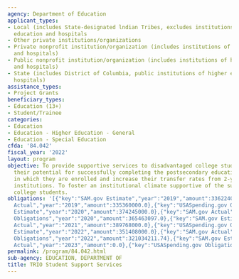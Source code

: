 ```yaml
---
agency: Department of Education
applicant_types:
- Local (includes State-designated lndian Tribes, excludes institutions of higher
  education and hospitals
- Other private institutions/organizations
- Private nonprofit institution/organization (includes institutions of higher education
  and hospitals)
- Public nonprofit institution/organization (includes institutions of higher education
  and hospitals)
- State (includes District of Columbia, public institutions of higher education and
  hospitals)
assistance_types:
- Project Grants
beneficiary_types:
- Education (13+)
- Student/Trainee
categories:
- Education
- Education - Higher Education - General
- Education - Special Education
cfda: '84.042'
fiscal_year: '2022'
layout: program
objective: To provide supportive services to disadvantaged college students to enhance
  their potential for successfully completing the postsecondary education programs
  in which they are enrolled and increase their transfer rates from 2-year to 4-year
  institutions. To foster an institutional climate supportive of the success of disadvantaged
  college students.
obligations: '[{"key":"SAM.gov Estimate","year":"2019","amount":336224000.0},{"key":"SAM.gov
  Actual","year":"2019","amount":335360000.0},{"key":"USASpending.gov Obligations","year":"2019","amount":335123192.67},{"key":"SAM.gov
  Estimate","year":"2020","amount":374245000.0},{"key":"SAM.gov Actual","year":"2020","amount":365918000.0},{"key":"USASpending.gov
  Obligations","year":"2020","amount":365463097.0},{"key":"SAM.gov Estimate","year":"2021","amount":364091000.0},{"key":"SAM.gov
  Actual","year":"2021","amount":389768000.0},{"key":"USASpending.gov Obligations","year":"2021","amount":389697309.9},{"key":"SAM.gov
  Estimate","year":"2022","amount":351408000.0},{"key":"SAM.gov Actual","year":"2022","amount":340650000.0},{"key":"USASpending.gov
  Obligations","year":"2022","amount":321034211.74},{"key":"SAM.gov Estimate","year":"2023","amount":380048000.0},{"key":"SAM.gov
  Actual","year":"2023","amount":0.0},{"key":"USASpending.gov Obligations","year":"2023","amount":377278090.07}]'
permalink: /program/84.042.html
sub-agency: EDUCATION, DEPARTMENT OF
title: TRIO Student Support Services
---
```

